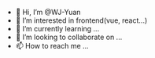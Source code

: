 - 👋 Hi, I’m @WJ-Yuan
- 👀 I’m interested in frontend(vue, react...)
- 🌱 I’m currently learning ...
- 💞️ I’m looking to collaborate on ...
- 📫 How to reach me ...

<!---
WJ-Yuan/WJ-Yuan is a ✨ special ✨ repository because its `README.md` (this file) appears on your GitHub profile.
You can click the Preview link to take a look at your changes.
--->

